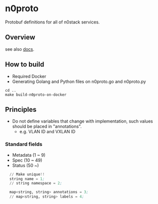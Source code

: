 # n0proto

Protobuf definitions for all of n0stack services.

## Overview

see also [docs](https://docs.n0st.ac/en/latest/user/overview_n0proto.html).

## How to build

- Required Docker
- Generating Golang and Python files on n0proto.go and n0proto.py

```
cd ..
make build-n0proto-on-docker
```

## Principles

- Do not define variables that change with implementation, such values ​​should be placed in "annotations".
    - e.g. VLAN ID and VXLAN ID

### Standard fields

- Metadata (1 ~ 9)
- Spec (10 ~ 49)
- Status (50 ~)

```pb
  // Make unique!!
  string name = 1;
  // string namespace = 2;

  map<string, string> annotations = 3;
  // map<string, string> labels = 4;
```
